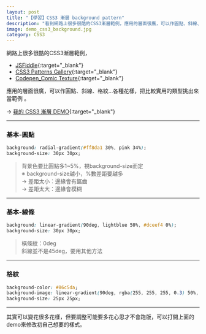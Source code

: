 ```yaml
---
layout: post
title: "【學習】CSS3 漸層 background pattern"
description: "看到網路上很多很酷的CSS3漸層範例，應用的層面很廣，可以作圓點、斜線、格紋...各種花樣"
image: demo_css3_background.jpg
category: CSS3
---
```


網路上很多很酷的CSS3漸層範例，

- [JSFiddle](https://jsfiddle.net/JohnnyWorker/r30oqptu/?utm_source=website&utm_medium=embed&utm_campaign=r30oqptu){:target="_blank"}
- [CSS3 Patterns Gallery](http://lea.verou.me/css3patterns/){:target="_blank"}
- [Codepen_Comic Texture](http://codepen.io/frank890417/pen/jrAKbO?editors=0100){:target="_blank"}


應用的層面很廣，可以作圓點、斜線、格紋...各種花樣，把比較實用的類型挑出來當範例 。

→ [我的 CSS3 漸層 DEMO](http://output.jsbin.com/hogazo){:target="_blank"}  

---

### 基本-圓點

``` css
background: radial-gradient(#ff8da1 30%, pink 34%);
background-size: 30px 30px;
```

> 背景色要比圓點多1~5%，視background-size而定  
※ background-size越小，%數差距要越多  
→ 差距太小：邊緣會有鋸齒  
→ 差距太大：邊緣會模糊


---


### 基本-線條

``` css
background: linear-gradient(90deg, lightblue 50%, #dceef4 0%);
background-size: 30px 30px;
```

> 橫條紋：0deg  
 斜線並不是45deg，要用其他方法

---


### 格紋

``` css
background-color: #86c5da;
background-image: linear-gradient(90deg, rgba(255, 255, 255, 0.3) 50%, transparent 50%), linear-gradient(rgba(255, 255, 255, 0.3) 50%, transparent 50%);
background-size: 25px 25px;
```

---

其實可以變花很多花樣，但要調整可能要多花心思才不會跑版，可以打開上面的demo來修改初自己想要的樣式。
